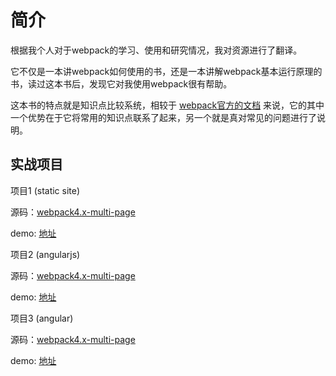 # 简介

根据我个人对于webpack的学习、使用和研究情况，我对资源进行了翻译。

它不仅是一本讲webpack如何使用的书，还是一本讲解webpack基本运行原理的书，读过这本书后，发现它对我使用webpack很有帮助。

这本书的特点就是知识点比较系统，相较于 [webpack官方的文档](https://www.webpackjs.com/) 来说，它的其中一个优势在于它将常用的知识点联系了起来，另一个就是真对常见的问题进行了说明。

## 实战项目

项目1 (static site)

源码：[webpack4.x-multi-page](https://github.com/lvzhenbang/webpack4.x-multi-page)

demo: [地址](https://lvzhenbang.github.io/webpack4.x-multi-page/dist/)

项目2 (angularjs)

源码：[webpack4.x-multi-page](https://github.com/lvzhenbang/webpack4.x-angularjs)

demo: [地址](https://lvzhenbang.github.io/webpack4.x-angularjs/dist/)

项目3 (angular)

源码：[webpack4.x-multi-page](https://github.com/lvzhenbang/webpack-angular)

demo: [地址](https://lvzhenbang.github.io/webpack-angular/dist/)

